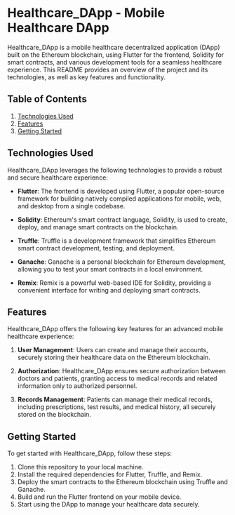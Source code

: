 # Healthcare_DApp - Mobile Healthcare DApp

Healthcare_DApp is a mobile healthcare decentralized application (DApp) built on the Ethereum blockchain, using Flutter for the frontend, Solidity for smart contracts, and various development tools for a seamless healthcare experience. This README provides an overview of the project and its technologies, as well as key features and functionality.

## Table of Contents

1. [Technologies Used](#technologies-used)
2. [Features](#features)
3. [Getting Started](#getting-started)


## Technologies Used

Healthcare_DApp leverages the following technologies to provide a robust and secure healthcare experience:

- **Flutter**: The frontend is developed using Flutter, a popular open-source framework for building natively compiled applications for mobile, web, and desktop from a single codebase.

- **Solidity**: Ethereum's smart contract language, Solidity, is used to create, deploy, and manage smart contracts on the blockchain.

- **Truffle**: Truffle is a development framework that simplifies Ethereum smart contract development, testing, and deployment.

- **Ganache**: Ganache is a personal blockchain for Ethereum development, allowing you to test your smart contracts in a local environment.

- **Remix**: Remix is a powerful web-based IDE for Solidity, providing a convenient interface for writing and deploying smart contracts.

## Features

Healthcare_DApp offers the following key features for an advanced mobile healthcare experience:

1. **User Management**: Users can create and manage their accounts, securely storing their healthcare data on the Ethereum blockchain.

2. **Authorization**: Healthcare_DApp ensures secure authorization between doctors and patients, granting access to medical records and related information only to authorized personnel.

3. **Records Management**: Patients can manage their medical records, including prescriptions, test results, and medical history, all securely stored on the blockchain.

## Getting Started

To get started with Healthcare_DApp, follow these steps:

1. Clone this repository to your local machine.
2. Install the required dependencies for Flutter, Truffle, and Remix.
3. Deploy the smart contracts to the Ethereum blockchain using Truffle and Ganache.
4. Build and run the Flutter frontend on your mobile device.
5. Start using the DApp to manage your healthcare data securely.
